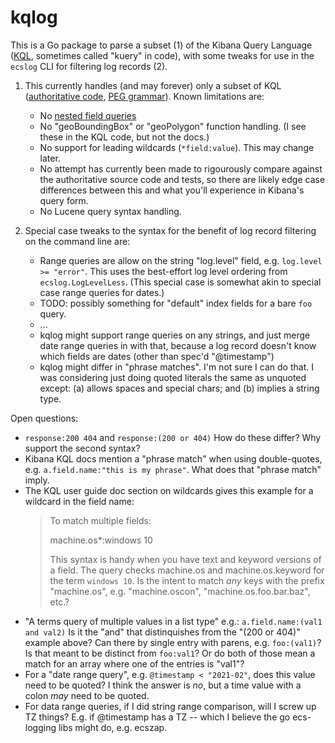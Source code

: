 # kqlog

This is a Go package to parse a subset (1) of the Kibana Query Language
([KQL](https://www.elastic.co/guide/en/kibana/current/kuery-query.html),
sometimes called "kuery" in code), with some tweaks for use in the
`ecslog` CLI for filtering log records (2).

1. This currently handles (and may forever) only a subset of KQL
   ([authoritative code](https://github.com/elastic/kibana/tree/master/src/plugins/data/common/es_query/kuery/),
   [PEG grammar](https://github.com/elastic/kibana/blob/master/src/plugins/data/common/es_query/kuery/ast/kuery.peg)).
   Known limitations are:
   - No [nested field queries](https://www.elastic.co/guide/en/kibana/current/kuery-query.html#_nested_field_queries)
   - No "geoBoundingBox" or "geoPolygon" function handling. (I see these
     in the KQL code, but not the docs.)
   - No support for leading wildcards (`*field:value`). This may change later.
   - No attempt has currently been made to rigourously compare against the
     authoritative source code and tests, so there are likely edge case
     differences between this and what you'll experience in Kibana's
     query form.
   - No Lucene query syntax handling.

2. Special case tweaks to the syntax for the benefit of log record filtering
   on the command line are:
   - Range queries are allow on the string "log.level" field, e.g.
     `log.level >= "error"`. This uses the best-effort log level ordering
     from `ecslog.LogLevelLess`. (This special case is somewhat akin to special
     case range queries for dates.)
   - TODO: possibly something for "default" index fields for a bare `foo` query.
   - ...
   - kqlog might support range queries on any strings, and just merge date
     range queries in with that, because a log record doesn't know which
     fields are dates (other than spec'd "@timestamp")
   - kqlog might differ in "phrase matches". I'm not sure I can do that. I was
     considering just doing quoted literals the same as unquoted except: (a)
     allows spaces and special chars; and (b) implies a string type.

Open questions:

- `response:200 404` and `response:(200 or 404)`
  How do these differ? Why support the second syntax?
- Kibana KQL docs mention a "phrase match" when using double-quotes, e.g.
  `a.field.name:"this is my phrase"`. What does that "phrase match" imply.
- The KQL user guide doc section on wildcards gives this example for a wildcard
  in the field name:
    > To match multiple fields:
    >
    > machine.os\*:windows 10
    >
    > This syntax is handy when you have text and keyword versions of a field.
    > The query checks machine.os and machine.os.keyword for the term `windows
    > 10`.
  Is the intent to match *any* keys with the prefix "machine.os", e.g.
  "machine.oscon", "machine.os.foo.bar.baz", etc.?
- "A terms query of multiple values in a list type" e.g.: `a.field.name:(val1 and val2)`
  Is it the "and" that distinquishes from the "(200 or 404)" example above?
  Can there by single entry with parens, e.g. `foo:(val1)`?
  Is that meant to be distinct from `foo:val1`? Or do both of those mean a
  match for an array where one of the entries is "val1"?
- For a "date range query", e.g. `@timestamp < "2021-02"`, does this value need
  to be quoted? I think the answer is *no*, but a time value with a colon *may*
  need to be quoted.
- For data range queries, if I did string range comparison, will I screw up
  TZ things? E.g. if @timestamp has a TZ -- which I believe the go ecs-logging
  libs might do, e.g. ecszap.
